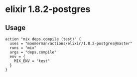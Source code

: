 # elixir 1.8.2-postgres

## Usage

```workflow
action "mix deps.compile (test)" {
  uses = "moomerman/actions/elixir/1.8.2-postgres@master"
  runs = "mix"
  args = "deps.compile"
  env = {
    MIX_ENV = "test"
  }
}
```
